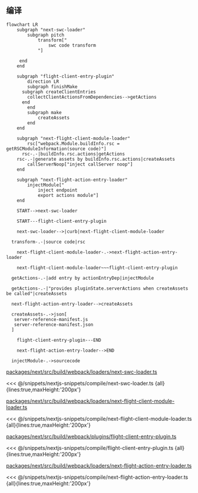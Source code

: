 ## 编译

<style>
  *::-webkit-scrollbar {
    display: none;
  }
	:root {
		--prism-font-size: 0.8em !important;
	}
	div[class*='language-'], pre[class*='language-'], code[class*='language-'] {
		--prism-font-size: 0.8em !important;
	}
	/* .slidev-code-wrapper {
		max-height: 300px !important;
    overflow-y: scroll !important;
	} */
	/* .slidev-code-wrapper {
		max-height: 400px  !important;
	} */
</style>
<div class="grid grid-rows-2 mt-[10px]">

<div  class=" w-full">

```mermaid
flowchart LR
	subgraph "next-swc-loader"
		subgraph pitch
            transform["
                swc code transform
            "]

     end
	end

	subgraph "flight-client-entry-plugin"
		direction LR
		subgraph finishMake
      subgraph createClientEntries
        collectClientActionsFromDependencies-->getActions
      end
		end
		subgraph make
			createAssets
		end
	end

	subgraph "next-flight-client-module-loader"
		rsc["webpack.Module.buildInfo.rsc = getRSCModuleInformation(source code)"]
	  rsc-.-|buildInfo.rsc.actions|getActions
    rsc-.-|generate assets by buildInfo.rsc.actions|createAssets
		callServerNoop["inject callServer noop"]
	end

	subgraph "next-flight-action-entry-loader"
		injectModule["
            inject endpoint
            export actions module"]
	end

	START-->next-swc-loader

	START---flight-client-entry-plugin

	next-swc-loader-->|curb|next-flight-client-module-loader

  transform-.-|source code|rsc

	next-flight-client-module-loader-.->next-flight-action-entry-loader

	next-flight-client-module-loader~~~flight-client-entry-plugin

  getActions-.-|add entry by actionEntryDep|injectModule

  getActions-.-|"provides pluginState.serverActions when createAssets be called"|createAssets

  next-flight-action-entry-loader-->createAssets

  createAssets-.->json[
   server-reference-manifest.js
   server-reference-manifest.json
  ]

	flight-client-entry-plugin---END

	next-flight-action-entry-loader-->END

  injectModule-.->sourcecode
```

</div>

<div class="relative">

<div v-click="[1,2]" class="absolute w-full">

[packages/next/src/build/webpack/loaders/next-swc-loader.ts](vscode://file///Users/ppdemoer/work/next.js/packages/next/src/build/webpack/loaders/next-swc-loader.ts)

<<< @/snippets/nextjs-snippets/compile/next-swc-loader.ts {all}{lines:true,maxHeight:'200px'}

</div>

<div v-click="[2,3]" class="absolute w-full">

[packages/next/src/build/webpack/loaders/next-flight-client-module-loader.ts](vscode://file///Users/ppdemoer/work/next.js/packages/next/src/build/webpack/loaders/next-flight-client-module-loader.ts)

<<< @/snippets/nextjs-snippets/compile/next-flight-client-module-loader.ts {all}{lines:true,maxHeight:'200px'}

</div>

<div v-click="[3,4]" class="absolute w-full">

[packages/next/src/build/webpack/plugins/flight-client-entry-plugin.ts](vscode://file///Users/ppdemoer/work/next.js/packages/next/src/build/webpack/plugins/flight-client-entry-plugin.ts)

<<< @/snippets/nextjs-snippets/compile/flight-client-entry-plugin.ts {all}{lines:true,maxHeight:'200px'}

</div>

<div v-click="4" class="absolute w-full">

[packages/next/src/build/webpack/loaders/next-flight-action-entry-loader.ts](vscode://file///Users/ppdemoer/work/next.js/packages/next/src/build/webpack/loaders/next-flight-action-entry-loader.ts)

<<< @/snippets/nextjs-snippets/compile/next-flight-action-entry-loader.ts {all}{lines:true,maxHeight:'200px'}

</div>

</div>

</div>
